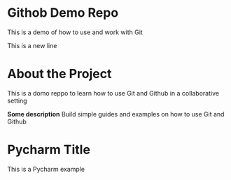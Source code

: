 # Githob Demo Repo
This is a demo of how to use and work with Git

This is a new line

# About the Project
This is a domo reppo to learn how to use Git and Github in a collaborative setting

**Some description**
Build simple guides and examples on how to use Git and Github

# Pycharm Title
This is a Pycharm example
